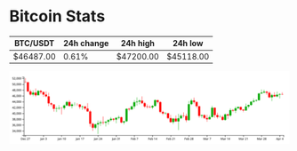 # Bitcoin Stats

BTC/USDT|24h change|24h high|24h low|
|---|---|---|---|
|$46487.00|0.61%|$47200.00|$45118.00|

<img src="./chart.svg">
